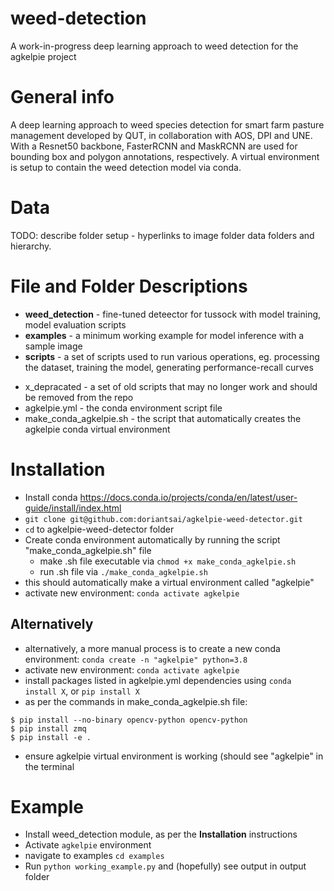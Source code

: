 # weed-detection
A work-in-progress deep learning approach to weed detection for the agkelpie project

# General info
A deep learning approach to weed species detection for smart farm pasture management developed by QUT, in collaboration with AOS, DPI and UNE. With a Resnet50 backbone, FasterRCNN and MaskRCNN are used for bounding box and polygon annotations, respectively. A virtual environment is setup to contain the weed detection model via conda.

# Data
TODO: describe folder setup - hyperlinks to image folder data folders and hierarchy.

# File and Folder Descriptions
* **weed_detection** - fine-tuned deteector for tussock with model training, model evaluation scripts
* **examples** - a minimum working example for model inference with a sample image
* **scripts** - a set of scripts used to run various operations, eg. processing the dataset, training the model, generating performance-recall curves
- x_depracated - a set of old scripts that may no longer work and should be removed from the repo
- agkelpie.yml - the conda environment script file
- make_conda_agkelpie.sh - the script that automatically creates the agkelpie conda virtual environment

# Installation
- Install conda https://docs.conda.io/projects/conda/en/latest/user-guide/install/index.html
- ```git clone git@github.com:doriantsai/agkelpie-weed-detector.git```
- ```cd``` to agkelpie-weed-detector folder
- Create conda environment automatically by running the script "make_conda_agkelpie.sh" file
    - make .sh file executable via ```chmod +x make_conda_agkelpie.sh```
    - run .sh file via ```./make_conda_agkelpie.sh```
- this should automatically make a virtual environment called "agkelpie"
- activate new environment: ```conda activate agkelpie```

## Alternatively
- alternatively, a more manual process is to create a new conda environment: ```conda create -n "agkelpie" python=3.8```
- activate new environment: ```conda activate agkelpie```
- install packages listed in agkelpie.yml dependencies using ```conda install X```, or ```pip install X```
- as per the commands in make_conda_agkelpie.sh file:
```
$ pip install --no-binary opencv-python opencv-python
$ pip install zmq
$ pip install -e .
```
- ensure agkelpie virtual environment is working (should see "agkelpie" in the terminal

# Example
- Install weed_detection module, as per the **Installation** instructions
- Activate ```agkelpie``` environment
- navigate to examples ```cd examples```
- Run ```python working_example.py``` and (hopefully) see output in output folder

